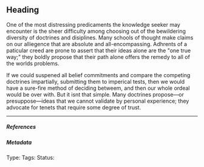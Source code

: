## Heading  # 

One of the most distressing predicaments the knowledge seeker may encounter is the sheer difficulty among choosing out of the bewildering diversity of doctrines and disiplines. Many schools of thought make claims on our alliegence that are absolute and all-encompassing. Adhrents of a paticular creed are prone to assert that their ideas alone are the "one true way;" they boldly propose that their path alone offers the remedy to all of the worlds problems. 

If we could suspened all belief commitments and compare the competing doctrines impartially, submitting them to imperical tests, then we would have a sure-fire method of deciding betweem, and then our whole ordeal would be over with. But it isnt that simple. Many doctrines propose—or presuppose—ideas that we cannot validate by personal experience; they advocate for tenets that require some degree of trust. 

___

##### References



##### Metadata

Type: 
Tags:
Status: 